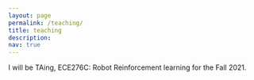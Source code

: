 ```yaml
---
layout: page
permalink: /teaching/
title: teaching
description: 
nav: true
---
```


I will be TAing, ECE276C: Robot Reinforcement learning for the Fall 2021.